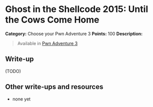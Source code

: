 # Ghost in the Shellcode 2015: Until the Cows Come Home

**Category:** Choose your Pwn Adventure 3
**Points:** 100
**Description:**

> Available in [Pwn Adventure 3](http://pwnadventure.com/)

## Write-up

(TODO)

## Other write-ups and resources

* none yet
